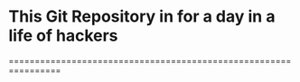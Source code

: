 # This Git Repository in for a day in a life of hackers
================================================================
